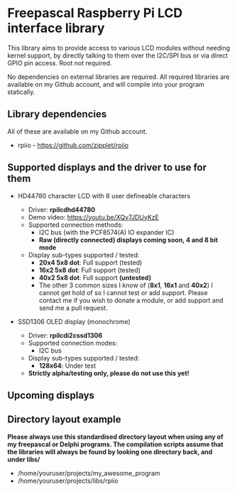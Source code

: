 # Freepascal Raspberry Pi LCD interface library

This library aims to provide access to various LCD modules without needing kernel support, by directly talking to them over the I2C/SPI bus or via direct GPIO pin access. Root not required.

No dependencies on external libraries are required. All required libraries are available on my Github account, and will compile into your program statically.

## Library dependencies

All of these are available on my Github account.

* rpiio - https://github.com/zipplet/rpiio

## Supported displays and the driver to use for them

* HD44780 character LCD with 8 user defineable characters
  * Driver:  __rpilcdhd44780__
  * Demo video: https://youtu.be/XQv7JDUyKzE
  * Supported connection methods:
    * I2C bus (with the PCF8574(A) IO expander IC)
    * __Raw (directly connected) displays coming soon, 4 and 8 bit mode__
  * Display sub-types supported / tested:
    * __20x4 5x8 dot__: Full support (tested)
    * __16x2 5x8 dot__: Full support (tested)
    * __40x2 5x8 dot__: Full support __(untested)__
    * The other 3 common sizes I know of (__8x1__, __16x1__ and __40x2__) I cannot get hold of so I cannot test or add support. Please contact me if you wish to donate a module, or add support and send me a pull request.

* SSD1306 OLED display (monochrome)
  * Driver: __rpilcdi2cssd1306__
  * Supported connection modes:
    * I2C bus
  * Display sub-types supported / tested:
    * __128x64__: Under test
  * __Strictly alpha/testing only, please do not use this yet!__

## Upcoming displays

## Directory layout example

**Please always use this standardised directory layout when using any of my freepascal or Delphi programs. The compilation scripts assume that the libraries will always be found by looking one directory back, and under libs/<name>**

* /home/youruser/projects/my_awesome_program
* /home/youruser/projects/libs/rpiio
